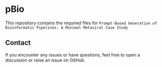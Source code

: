 # pBio

This repository contains the required files for `Prompt-Based Generation of Bioinformatic Pipelines: A Minimal Metaviral Case Study`

## Contact
If you encounter any issues or have questions, feel free to open a discussion or raise an issue on GitHub.
